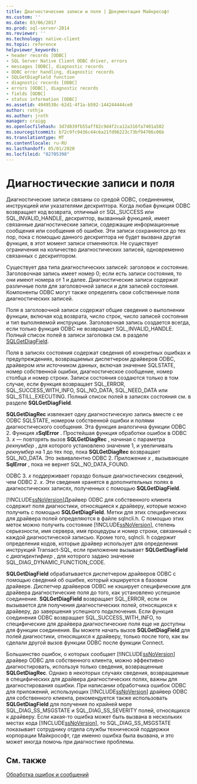 ```yaml
---
title: Диагностические записи и поля | Документация Майкрософт
ms.custom: ''
ms.date: 03/06/2017
ms.prod: sql-server-2014
ms.reviewer: ''
ms.technology: native-client
ms.topic: reference
helpviewer_keywords:
- header records [ODBC]
- SQL Server Native Client ODBC driver, errors
- messages [ODBC], diagnostic records
- ODBC error handling, diagnostic records
- SQLGetDiagField function
- diagnostic records [ODBC]
- errors [ODBC], diagnostic records
- fields [ODBC]
- status information [ODBC]
ms.assetid: 4949530c-62d1-4f1a-b592-144244444ce0
author: rothja
ms.author: jroth
manager: craigg
ms.openlocfilehash: 3d7d839fb55aff82c9d4f2ca12a316fa7401a502
ms.sourcegitcommit: b72c9fc9436c44c6a21fd96223c73bf94706c06b
ms.translationtype: MT
ms.contentlocale: ru-RU
ms.lasthandoff: 05/01/2020
ms.locfileid: "82705398"
---
```

# <a name="diagnostic-records-and-fields"></a>Диагностические записи и поля
  Диагностические записи связаны со средой ODBC, соединением, инструкцией или указателями дескриптора. Когда любая функция ODBC возвращает код возврата, отличный от SQL_SUCCESS или SQL_INVALID_HANDLE, дескриптор, вызванный функцией, имеет связанные диагностические записи, содержащие информационные сообщения или сообщения об ошибке. Эти записи сохраняются до тех пор, пока с помощью данного дескриптора не будет вызвана другая функция, в этот момент записи отменяются. Не существует ограничения на количество диагностических записей, одновременно связанных с дескриптором.  
  
 Существует два типа диагностических записей: заголовок и состояние. Заголовочная запись имеет номер 0; если есть записи состояния, то они имеют номера от 1 и далее. Диагностические записи содержат различные поля для заголовочной записи и для записей состояния. Компоненты ODBC могут также определять свои собственные поля диагностических записей.  
  
 Поля в заголовочной записи содержат общие сведения о выполнении функции, включая код возврата, число строк, число записей состояния и тип выполняемой инструкции. Заголовочная запись создается всегда, если только функция ODBC не возвращает SQL_INVALID_HANDLE. Полный список полей в записи заголовка см. в разделе [SQLGetDiagField](../native-client-odbc-api/sqlgetdiagfield.md).  
  
 Поля в записях состояния содержат сведения об конкретных ошибках и предупреждениях, возвращаемых диспетчером драйверов ODBC, драйвером или источником данных, включая значение SQLSTATE, номер собственной ошибки, диагностическое сообщение, номер столбца и номер строки. Записи состояния создаются только в том случае, если функция возвращает SQL_ERROR, SQL_SUCCESS_WITH_INFO, SQL_NO_DATA, SQL_NEED_DATA или SQL_STILL_EXECUTING. Полный список полей в записях состояния см. в разделе **SQLGetDiagField**.  
  
 **SQLGetDiagRec** извлекает одну диагностическую запись вместе с ее ODBC SQLSTATE, номером собственной ошибки и полями диагностического сообщения. Эта функция аналогична функции ODBC 2. Функция _x_**SqlError** . Простейшая функция обработки ошибок в ODBC 3. *x* — повторять вызов **SQLGetDiagRec** , начиная с параметра *рекнумбер* , для которого установлено значение 1, и увеличивать *рекнумбер* на 1 до тех пор, пока **SQLGetDiagRec** возвращает SQL_NO_DATA. Это эквивалентно ODBC 2. Приложение *x* , вызывающее **SqlError** , пока не вернет SQL_NO_DATA_FOUND.  
  
 ODBC 3. *x* поддерживает гораздо больше диагностических сведений, чем ODBC 2. *x*. Эти сведения хранятся в дополнительных полях в диагностических записях, полученных с помощью **SQLGetDiagField**.  
  
 [!INCLUDE[ssNoVersion](../../includes/ssnoversion-md.md)]Драйвер ODBC для собственного клиента содержит поля диагностики, относящиеся к драйверу, которые можно получить с помощью **SQLGetDiagField**. Метки для этих специфических для драйвера полей определяются в файле sqlncli.h. С помощью этих меток можно получить состояние [!INCLUDE[ssNoVersion](../../includes/ssnoversion-md.md)], степень серьезности, имя сервера, имя процедуры и номер строки, связанный с каждой диагностической записью. Кроме того, sqlncli. h содержит определения кодов, которые драйвер использует для определения инструкций Transact-SQL, если приложение вызывает **SQLGetDiagField** с *диагидентифиер* , для которого задано значение SQL_DIAG_DYNAMIC_FUNCTION_CODE.  
  
 **SQLGetDiagField** обрабатывается диспетчером драйверов ODBC с помощью сведений об ошибке, который кэшируется в базовом драйвере. Диспетчер драйверов ODBC не кэширует специфические для драйвера диагностические поля до того, как установлено успешное соединение. **SQLGetDiagField** возвращает SQL_ERROR, если он вызывается для получения диагностических полей, относящихся к драйверу, до завершения успешного подключения. Если функция соединения ODBC возвращает SQL_SUCCESS_WITH_INFO, то специфические для драйвера диагностические поля еще не доступны для функции соединения. Вы можете начать вызов **SQLGetDiagField** для полей диагностики, относящихся к драйверу, только после того, как вы сделали другой вызов функции ODBC после функции Connect.  
  
 Большинство ошибок, о которых сообщает [!INCLUDE[ssNoVersion](../../includes/ssnoversion-md.md)] драйвер ODBC для собственного клиента, можно эффективно диагностировать, используя только сведения, возвращенные **SQLGetDiagRec**. Однако в некоторых случаях сведения, возвращаемые в специфических для драйвера диагностических полях, важны для диагностирования ошибки. При написании обработчика ошибок ODBC для приложений, использующих [!INCLUDE[ssNoVersion](../../includes/ssnoversion-md.md)] драйвер ODBC для собственного клиента, рекомендуется также использовать **SQLGetDiagField** для получения по крайней мере SQL_DIAG_SS_MSGSTATE и SQL_DIAG_SS_SEVERITY полей, относящихся к драйверу. Если какая-то ошибка может быть вызвана в нескольких местах кода [!INCLUDE[ssNoVersion](../../includes/ssnoversion-md.md)], то SQL_DIAG_SS_MSGSTATE показывает сотруднику отдела службы технической поддержки корпорации Майкрософт, где именно ошибка была вызвана, и это может иногда помочь при диагностике проблемы.  
  
## <a name="see-also"></a>См. также  
 [Обработка ошибок и сообщений](handling-errors-and-messages.md)  
  
  
